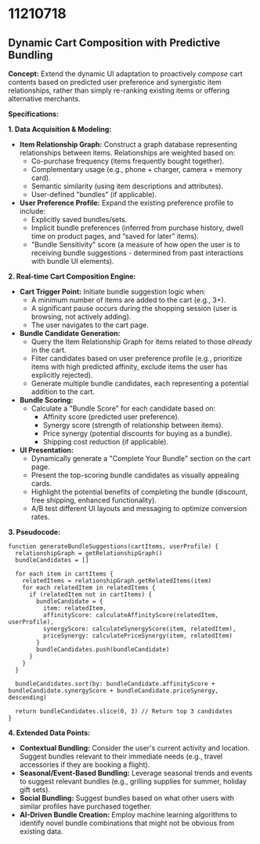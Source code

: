 # 11210718

## Dynamic Cart Composition with Predictive Bundling

**Concept:** Extend the dynamic UI adaptation to proactively *compose* cart contents based on predicted user preference and synergistic item relationships, rather than simply re-ranking existing items or offering alternative merchants.

**Specifications:**

**1. Data Acquisition & Modeling:**

*   **Item Relationship Graph:** Construct a graph database representing relationships between items. Relationships are weighted based on:
    *   Co-purchase frequency (items frequently bought together).
    *   Complementary usage (e.g., phone + charger, camera + memory card).
    *   Semantic similarity (using item descriptions and attributes).
    *   User-defined "bundles" (if applicable).
*   **User Preference Profile:** Expand the existing preference profile to include:
    *   Explicitly saved bundles/sets.
    *   Implicit bundle preferences (inferred from purchase history, dwell time on product pages, and “saved for later” items).
    *   "Bundle Sensitivity" score (a measure of how open the user is to receiving bundle suggestions - determined from past interactions with bundle UI elements).

**2. Real-time Cart Composition Engine:**

*   **Cart Trigger Point:** Initiate bundle suggestion logic when:
    *   A minimum number of items are added to the cart (e.g., 3+).
    *   A significant pause occurs during the shopping session (user is browsing, not actively adding).
    *   The user navigates to the cart page.
*   **Bundle Candidate Generation:**
    *   Query the Item Relationship Graph for items related to those *already* in the cart.
    *   Filter candidates based on user preference profile (e.g., prioritize items with high predicted affinity, exclude items the user has explicitly rejected).
    *   Generate multiple bundle candidates, each representing a potential addition to the cart.
*   **Bundle Scoring:**
    *   Calculate a "Bundle Score" for each candidate based on:
        *   Affinity score (predicted user preference).
        *   Synergy score (strength of relationship between items).
        *   Price synergy (potential discounts for buying as a bundle).
        *   Shipping cost reduction (if applicable).
*   **UI Presentation:**
    *   Dynamically generate a "Complete Your Bundle" section on the cart page.
    *   Present the top-scoring bundle candidates as visually appealing cards.
    *   Highlight the potential benefits of completing the bundle (discount, free shipping, enhanced functionality).
    *   A/B test different UI layouts and messaging to optimize conversion rates.

**3. Pseudocode:**

```
function generateBundleSuggestions(cartItems, userProfile) {
  relationshipGraph = getRelationshipGraph()
  bundleCandidates = []

  for each item in cartItems {
    relatedItems = relationshipGraph.getRelatedItems(item)
    for each relatedItem in relatedItems {
      if (relatedItem not in cartItems) {
        bundleCandidate = {
          item: relatedItem,
          affinityScore: calculateAffinityScore(relatedItem, userProfile),
          synergyScore: calculateSynergyScore(item, relatedItem),
          priceSynergy: calculatePriceSynergy(item, relatedItem)
        }
        bundleCandidates.push(bundleCandidate)
      }
    }
  }

  bundleCandidates.sort(by: bundleCandidate.affinityScore + bundleCandidate.synergyScore + bundleCandidate.priceSynergy, descending)

  return bundleCandidates.slice(0, 3) // Return top 3 candidates
}
```

**4. Extended Data Points:**

*   **Contextual Bundling:** Consider the user's current activity and location. Suggest bundles relevant to their immediate needs (e.g., travel accessories if they are booking a flight).
*   **Seasonal/Event-Based Bundling:** Leverage seasonal trends and events to suggest relevant bundles (e.g., grilling supplies for summer, holiday gift sets).
*   **Social Bundling:** Suggest bundles based on what other users with similar profiles have purchased together.
*   **AI-Driven Bundle Creation:** Employ machine learning algorithms to identify novel bundle combinations that might not be obvious from existing data.